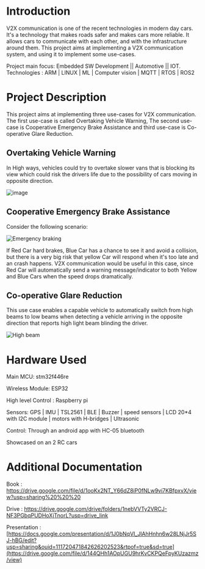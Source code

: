 

# Introduction
V2X communication is one of the recent technologies in modern day cars. It's a technology that makes roads safer and makes cars more reliable. It allows cars to communicate with each other, and with the infrastructure around them. This project aims at implementing a V2X communication system, and using it to implement some use-cases.

Project main focus: Embedded SW Development || Automotive || IOT. 
Technologies : ARM | LINUX | ML | Computer vision | MQTT | RTOS | ROS2

# Project Description
This project aims at implementing three use-cases for V2X communication. The first use-case is called Overtaking Vehicle Warning, The second use-case is Cooperative Emergency Brake Assistance and third use-case is Co-operative Glare Reduction.

## Overtaking Vehicle Warning 
In High ways, vehicles could try to overtake slower vans that is blocking its view which could risk the drivers life due to the possibility of cars moving in opposite direction.

![image](https://github.com/user-attachments/assets/3ff0e4cc-1ed9-46e2-847e-3b933f0468c0)

## Cooperative Emergency Brake Assistance
Consider the following scenario:

![Emergency braking](https://github.com/Markadies/V2V_Project/assets/105671159/fd190ad4-c281-4fec-9586-feaff2f321e9)

If Red Car hard brakes, Blue Car has a chance to see it and avoid a collision, but there is a very big risk that yellow Car will respond when it's too late and an crash happens. V2X communication would be useful in this case, since Red Car will automatically send a warning message/indicator to both Yellow and Blue Cars when the speed drops dramatically.

## Co-operative Glare Reduction
This use case enables a capable vehicle to automatically switch from high beams to low beams when detecting a vehicle arriving in the opposite direction
that reports high light beam blinding the driver.

![High beam](https://github.com/Markadies/V2V_Project/assets/105671159/3a3c9406-1735-4e63-8b78-ff8ea37155e8)

# Hardware Used
Main MCU: stm32f446re

Wireless Module: ESP32

High level Control : Raspberry pi

Sensors: GPS | IMU | TSL2561 | BLE | Buzzer | speed sensors | LCD 20*4 with I2C module | motors with H-bridges | Ultrasonic 
 
Control: Through an android app with HC-05 bluetooth

Showcased on an 2 RC cars

# Additional Documentation
Book : https://drive.google.com/file/d/1ooKx2NT_Y66dZ8iP0fNLw9vi7KBfpxvX/view?usp=sharing%20%20%20

Drive : https://drive.google.com/drive/folders/1nebVVTy2VRCJ-NF3PGbqPUDHoXjTnorL?usp=drive_link

Presentation : [https://docs.google.com/presentation/d/1J0bNqVI_JlAhHnhn6w28LNjJr5SJ-hBG/edit?usp=sharing&ouid=111720471842626202523&rtpof=true&sd=true](https://drive.google.com/file/d/144QHh1AOpUGU9hrKvCKPQeFpyKUzazmz/view)
